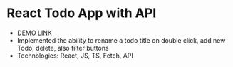 # React Todo App with API 
- [DEMO LINK](https://oksana-logos-frontend.github.io/react_todo-app-with-api/)
- Implemented the ability to rename a todo title on double click, add new Todo, delete, also filter buttons
- Technologies: React, JS, TS, Fetch, API
